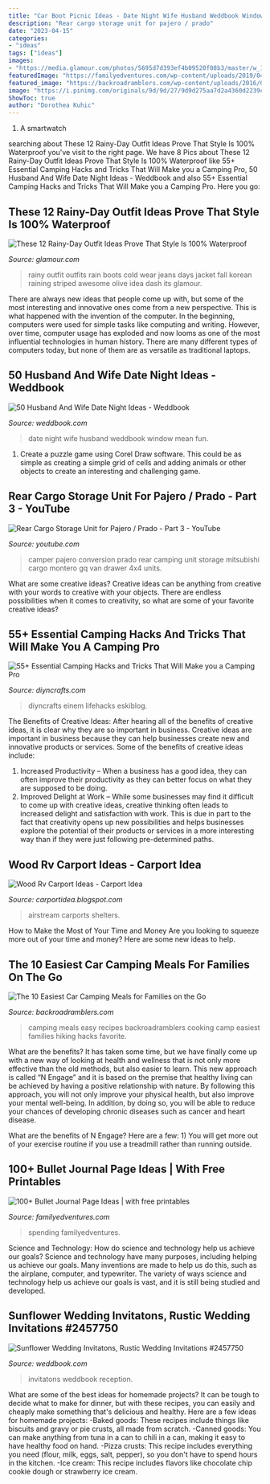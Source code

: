 ```yaml
---
title: "Car Boot Picnic Ideas - Date Night Wife Husband Weddbook Window Mean Fun"
description: "Rear cargo storage unit for pajero / prado"
date: "2023-04-15"
categories:
- "ideas"
tags: ["ideas"]
images:
- "https://media.glamour.com/photos/5695d7d393ef4b09520f08b3/master/w_1024,c_limit/fashion-2015-10-rainy-day-outfit-idea-dash-of-panache-main.jpg"
featuredImage: "https://familyedventures.com/wp-content/uploads/2019/04/bullet-journal-spending-log-1.jpg"
featured_image: "https://backroadramblers.com/wp-content/uploads/2016/08/Car-Camping-Meals-Pinterest-2.png"
image: "https://i.pinimg.com/originals/9d/9d/27/9d9d275aa7d2a4360d2239c0a07e8c3f.jpg"
ShowToc: true
author: "Dorothea Kuhic"
---
```



1. A smartwatch

	

		
searching about These 12 Rainy-Day Outfit Ideas Prove That Style Is 100% Waterproof you've visit to the right page. We have 8 Pics about These 12 Rainy-Day Outfit Ideas Prove That Style Is 100% Waterproof like 55+ Essential Camping Hacks and Tricks That Will Make you a Camping Pro, 50 Husband And Wife Date Night Ideas - Weddbook and also 55+ Essential Camping Hacks and Tricks That Will Make you a Camping Pro. Here you go:
		
    
## These 12 Rainy-Day Outfit Ideas Prove That Style Is 100% Waterproof

<img loading=lazy src="https://media.glamour.com/photos/5695d7d393ef4b09520f08b3/master/w_1024,c_limit/fashion-2015-10-rainy-day-outfit-idea-dash-of-panache-main.jpg" onerror="this.onerror=null;this.src='https://tse3.mm.bing.net/th?id=OIP.VssjSk5e8-aIRiKKCKbmPwHaLH&amp;pid=15.1';" alt="These 12 Rainy-Day Outfit Ideas Prove That Style Is 100% Waterproof">

_Source: glamour.com_

>rainy outfit outfits rain boots cold wear jeans days jacket fall korean raining striped awesome olive idea dash its glamour. 

	

There are always new ideas that people come up with, but some of the most interesting and innovative ones come from a new perspective. This is what happened with the invention of the computer. In the beginning, computers were used for simple tasks like computing and writing. However, over time, computer usage has exploded and now looms as one of the most influential technologies in human history. There are many different types of computers today, but none of them are as versatile as traditional laptops.

    
## 50 Husband And Wife Date Night Ideas - Weddbook

<img loading=lazy src="http://s3.weddbook.com/t1/2/1/7/2176798/50-husband-and-wife-date-night-ideas.jpg" onerror="this.onerror=null;this.src='https://tse3.mm.bing.net/th?id=OIP.08iLe3l82pWGjXKbEO14hAHaLF&amp;pid=15.1';" alt="50 Husband And Wife Date Night Ideas - Weddbook">

_Source: weddbook.com_

>date night wife husband weddbook window mean fun. 

	

1. Create a puzzle game using Corel Draw software. This could be as simple as creating a simple grid of cells and adding animals or other objects to create an interesting and challenging game. 

    
## Rear Cargo Storage Unit For Pajero / Prado - Part 3 - YouTube

<img loading=lazy src="http://i.ytimg.com/vi/RMotA0FR_GQ/maxresdefault.jpg" onerror="this.onerror=null;this.src='https://tse1.mm.bing.net/th?id=OIP.VS2N__Kp8tehCJoJI6hoOgHaEK&amp;pid=15.1';" alt="Rear Cargo Storage Unit for Pajero / Prado - Part 3 - YouTube">

_Source: youtube.com_

>camper pajero conversion prado rear camping unit storage mitsubishi cargo montero gq van drawer 4x4 units. 

	

What are some creative ideas?
Creative ideas can be anything from creative with your words to creative with your objects. There are endless possibilities when it comes to creativity, so what are some of your favorite creative ideas?

    
## 55+ Essential Camping Hacks And Tricks That Will Make You A Camping Pro

<img loading=lazy src="https://www.diyncrafts.com/wp-content/uploads/2016/05/featured-camping-lifehacks.jpg" onerror="this.onerror=null;this.src='https://tse3.mm.bing.net/th?id=OIP.R-859DVACJhxadO0wRkywAHaD4&amp;pid=15.1';" alt="55+ Essential Camping Hacks and Tricks That Will Make you a Camping Pro">

_Source: diyncrafts.com_

>diyncrafts einem lifehacks eskiblog. 

	

The Benefits of Creative Ideas: After hearing all of the benefits of creative ideas, it is clear why they are so important in business.
Creative ideas are important in business because they can help businesses create new and innovative products or services. Some of the benefits of creative ideas include: 
1. Increased Productivity – When a business has a good idea, they can often improve their productivity as they can better focus on what they are supposed to be doing. 
2. Improved Delight at Work – While some businesses may find it difficult to come up with creative ideas, creative thinking often leads to increased delight and satisfaction with work. This is due in part to the fact that creativity opens up new possibilities and helps businesses explore the potential of their products or services in a more interesting way than if they were just following pre-determined paths. 

    
## Wood Rv Carport Ideas - Carport Idea

<img loading=lazy src="https://i.pinimg.com/originals/9d/9d/27/9d9d275aa7d2a4360d2239c0a07e8c3f.jpg" onerror="this.onerror=null;this.src='https://tse2.mm.bing.net/th?id=OIP.wVTEvOs_R117f0M0WVjmHgHaJ4&amp;pid=15.1';" alt="Wood Rv Carport Ideas - Carport Idea">

_Source: carportidea.blogspot.com_

>airstream carports shelters. 

	

How to Make the Most of Your Time and Money
Are you looking to squeeze more out of your time and money? Here are some new ideas to help.

    
## The 10 Easiest Car Camping Meals For Families On The Go

<img loading=lazy src="https://backroadramblers.com/wp-content/uploads/2016/08/Car-Camping-Meals-Pinterest-2.png" onerror="this.onerror=null;this.src='https://tse3.mm.bing.net/th?id=OIP.wScwr6IOIcXOOJMohrNndQHaLG&amp;pid=15.1';" alt="The 10 Easiest Car Camping Meals for Families on the Go">

_Source: backroadramblers.com_

>camping meals easy recipes backroadramblers cooking camp easiest families hiking hacks favorite. 

	

What are the benefits?
It has taken some time, but we have finally come up with a new way of looking at health and wellness that is not only more effective than the old methods, but also easier to learn. This new approach is called “N Engage” and it is based on the premise that healthy living can be achieved by having a positive relationship with nature.
By following this approach, you will not only improve your physical health, but also improve your mental well-being. In addition, by doing so, you will be able to reduce your chances of developing chronic diseases such as cancer and heart disease.

What are the benefits of N Engage? Here are a few: 
        1) You will get more out of your exercise routine if you use a treadmill rather than running outside.

    
## 100+ Bullet Journal Page Ideas | With Free Printables

<img loading=lazy src="https://familyedventures.com/wp-content/uploads/2019/04/bullet-journal-spending-log-1.jpg" onerror="this.onerror=null;this.src='https://tse4.mm.bing.net/th?id=OIP._xaZn88P95UtgSFYx45IYAHaKf&amp;pid=15.1';" alt="100+ Bullet Journal Page Ideas | with free printables">

_Source: familyedventures.com_

>spending familyedventures. 

	

Science and Technology: How do science and technology help us achieve our goals?
Science and technology have many purposes, including helping us achieve our goals. Many inventions are made to help us do this, such as the airplane, computer, and typewriter. The variety of ways science and technology help us achieve our goals is vast, and it is still being studied and developed.

    
## Sunflower Wedding Invitatons, Rustic Wedding Invitations #2457750

<img loading=lazy src="http://s3.weddbook.me/t1/2/4/5/2457750/sunflower-wedding-invitatons-rustic-wedding-invitations.jpg" onerror="this.onerror=null;this.src='https://tse4.mm.bing.net/th?id=OIP.NxTgQe58XdN7_o4Nxoj7ywHaGD&amp;pid=15.1';" alt="Sunflower Wedding Invitatons, Rustic Wedding Invitations #2457750">

_Source: weddbook.com_

>invitatons weddbook reception. 

	

What are some of the best ideas for homemade projects?
It can be tough to decide what to make for dinner, but with these recipes, you can easily and cheaply make something that's delicious and healthy. Here are a few ideas for homemade projects: 
-Baked goods: These recipes include things like biscuits and gravy or pie crusts, all made from scratch.
-Canned goods: You can make anything from tuna in a can to chili in a can, making it easy to have healthy food on hand.
-Pizza crusts: This recipe includes everything you need (flour, milk, eggs, salt, pepper), so you don't have to spend hours in the kitchen.
-Ice cream: This recipe includes flavors like chocolate chip cookie dough or strawberry ice cream.

